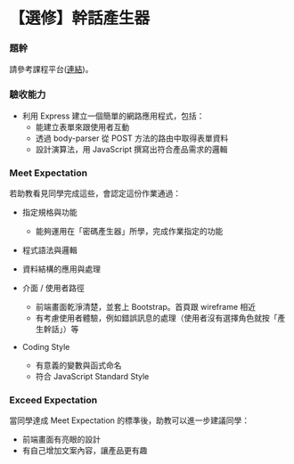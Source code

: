 # 【選修】幹話產生器

### 題幹
請參考課程平台([連結](https://lighthouse.alphacamp.co/courses/42/assignments/1032))。

### 驗收能力
* 利用 Express 建立一個簡單的網路應用程式，包括：
  * 能建立表單來跟使用者互動
  * 透過 body-parser 從 POST 方法的路由中取得表單資料
  * 設計演算法，用 JavaScript 撰寫出符合產品需求的邏輯

### Meet Expectation
若助教看見同學完成這些，會認定這份作業通過：
* 指定規格與功能
  * 能夠運用在「密碼產生器」所學，完成作業指定的功能
* 程式語法與邏輯
  
* 資料結構的應用與處理
  
* 介面 / 使用者路徑
  * 前端畫面乾淨清楚，並套上 Bootstrap。首頁跟 wireframe 相近
  * 有考慮使用者體驗，例如錯誤訊息的處理（使用者沒有選擇角色就按「產生幹話」）等
  
* Coding Style
  * 有意義的變數與函式命名
  * 符合 JavaScript Standard Style

### Exceed Expectation
當同學達成 Meet Expectation 的標準後，助教可以進一步建議同學：
* 前端畫面有亮眼的設計
* 有自己增加文案內容，讓產品更有趣